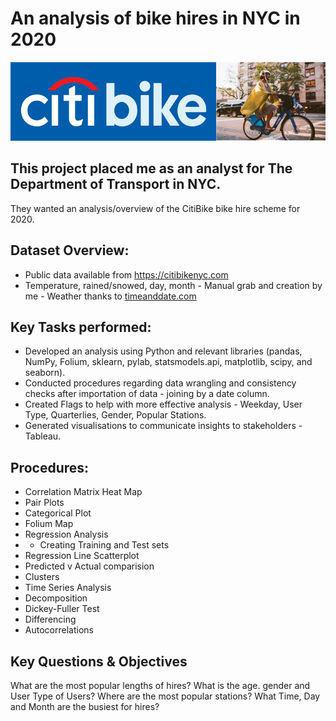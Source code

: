 # An analysis of bike hires in NYC in 2020

![CitiBike Logo](/01%20Project%20Management/CitiBikeCollage.jpg)

## This project placed me as an analyst for The Department of Transport in NYC.
They wanted an analysis/overview of the CitiBike bike hire scheme for 2020.

## Dataset Overview:
 - Public data available from https://citibikenyc.com
 - Temperature, rained/snowed, day, month - Manual grab and creation by me - Weather thanks to [timeanddate.com](https://www.timeanddate.com/weather/usa/new-york/historic?month=12&year=2020)

## Key Tasks performed:
 - Developed an analysis using Python and relevant libraries (pandas, NumPy, Folium, sklearn, pylab, statsmodels.api,  matplotlib, scipy, and seaborn).
 - Conducted procedures regarding data wrangling and consistency checks after importation of data - joining by a date column.
 - Created Flags to help with more effective analysis - Weekday, User Type, Quarterlies, Gender, Popular Stations.
 - Generated visualisations to communicate insights to stakeholders - Tableau.

## Procedures:
 - Correlation Matrix Heat Map
 - Pair Plots
 - Categorical Plot
 - Folium Map
 - Regression Analysis
  - * Creating Training and Test sets
  - Regression Line Scatterplot
  - Predicted v Actual comparision
 - Clusters
 - Time Series Analysis
  - Decomposition
  - Dickey-Fuller Test
  - Differencing
  - Autocorrelations


## Key Questions & Objectives
What are the most popular lengths of hires?
What is the age. gender and User Type of Users?
Where are the most popular stations?
What Time, Day and Month are the busiest for hires?
